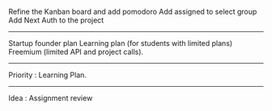 Refine the Kanban board and add pomodoro
Add assigned to select group
Add Next Auth to the project

---

Startup founder plan
Learning plan (for students with limited plans)
Freemium (limited API and project calls).

---

Priority : Learning Plan.

---

Idea :
Assignment review
